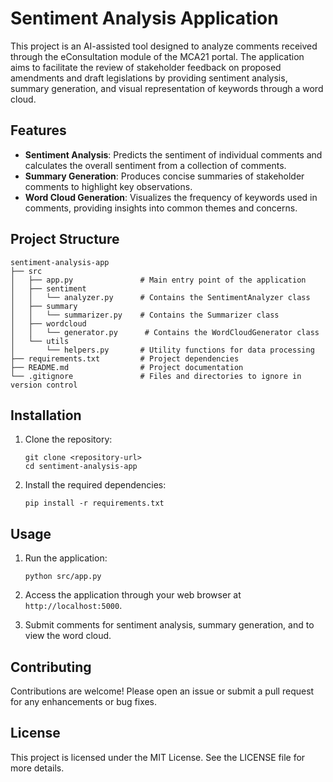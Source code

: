 # Sentiment Analysis Application

This project is an AI-assisted tool designed to analyze comments received through the eConsultation module of the MCA21 portal. The application aims to facilitate the review of stakeholder feedback on proposed amendments and draft legislations by providing sentiment analysis, summary generation, and visual representation of keywords through a word cloud.

## Features

- **Sentiment Analysis**: Predicts the sentiment of individual comments and calculates the overall sentiment from a collection of comments.
- **Summary Generation**: Produces concise summaries of stakeholder comments to highlight key observations.
- **Word Cloud Generation**: Visualizes the frequency of keywords used in comments, providing insights into common themes and concerns.

## Project Structure

```
sentiment-analysis-app
├── src
│   ├── app.py               # Main entry point of the application
│   ├── sentiment
│   │   └── analyzer.py      # Contains the SentimentAnalyzer class
│   ├── summary
│   │   └── summarizer.py    # Contains the Summarizer class
│   ├── wordcloud
│   │   └── generator.py      # Contains the WordCloudGenerator class
│   └── utils
│       └── helpers.py       # Utility functions for data processing
├── requirements.txt         # Project dependencies
├── README.md                # Project documentation
└── .gitignore               # Files and directories to ignore in version control
```

## Installation

1. Clone the repository:
   ```
   git clone <repository-url>
   cd sentiment-analysis-app
   ```

2. Install the required dependencies:
   ```
   pip install -r requirements.txt
   ```

## Usage

1. Run the application:
   ```
   python src/app.py
   ```

2. Access the application through your web browser at `http://localhost:5000`.

3. Submit comments for sentiment analysis, summary generation, and to view the word cloud.

## Contributing

Contributions are welcome! Please open an issue or submit a pull request for any enhancements or bug fixes.

## License

This project is licensed under the MIT License. See the LICENSE file for more details.